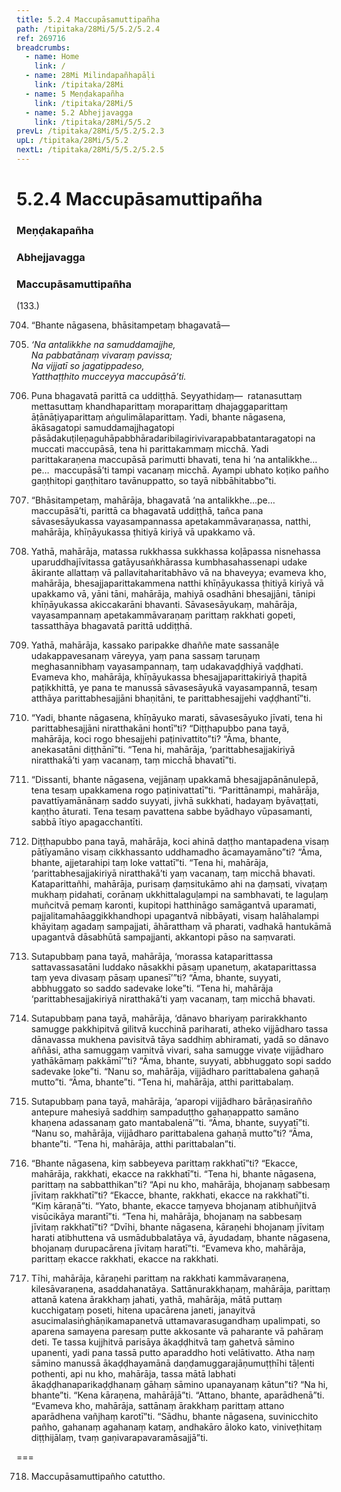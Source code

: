 ```yaml
---
title: 5.2.4 Maccupāsamuttipañha
path: /tipitaka/28Mi/5/5.2/5.2.4
ref: 269716
breadcrumbs:
  - name: Home
    link: /
  - name: 28Mi Milindapañhapāḷi
    link: /tipitaka/28Mi
  - name: 5 Meṇḍakapañha
    link: /tipitaka/28Mi/5
  - name: 5.2 Abhejjavagga
    link: /tipitaka/28Mi/5/5.2
prevL: /tipitaka/28Mi/5/5.2/5.2.3
upL: /tipitaka/28Mi/5/5.2
nextL: /tipitaka/28Mi/5/5.2/5.2.5
---
```


# 5.2.4 Maccupāsamuttipañha

### Meṇḍakapañha

### Abhejjavagga

### Maccupāsamuttipañha

(133.)

704. “Bhante nāgasena, bhāsitampetaṃ bhagavatā—

705. _‘Na antalikkhe na samuddamajjhe,_  
_Na pabbatānaṃ vivaraṃ pavissa;_  
_Na vijjatī so jagatippadeso,_  
_Yatthaṭṭhito mucceyya maccupāsā’ti._  


706. Puna bhagavatā parittā ca uddiṭṭhā. Seyyathidaṃ—  ratanasuttaṃ mettasuttaṃ khandhaparittaṃ moraparittaṃ dhajaggaparittaṃ āṭānāṭiyaparittaṃ aṅgulimālaparittaṃ. Yadi, bhante nāgasena, ākāsagatopi samuddamajjhagatopi pāsādakuṭileṇaguhāpabbhāradaribilagirivivarapabbatantaragatopi na muccati maccupāsā, tena hi parittakammaṃ micchā. Yadi parittakaraṇena maccupāsā parimutti bhavati, tena hi ‘na antalikkhe…pe…  maccupāsā’ti tampi vacanaṃ micchā. Ayampi ubhato koṭiko pañho gaṇṭhitopi gaṇṭhitaro tavānuppatto, so tayā nibbāhitabbo”ti.

707. “Bhāsitampetaṃ, mahārāja, bhagavatā ‘na antalikkhe…pe…  maccupāsā’ti, parittā ca bhagavatā uddiṭṭhā, tañca pana sāvasesāyukassa vayasampannassa apetakammāvaraṇassa, natthi, mahārāja, khīṇāyukassa ṭhitiyā kiriyā vā upakkamo vā.

708. Yathā, mahārāja, matassa rukkhassa sukkhassa koḷāpassa nisnehassa uparuddhajīvitassa gatāyusaṅkhārassa kumbhasahassenapi udake ākirante allattaṃ vā pallavitaharitabhāvo vā na bhaveyya; evameva kho, mahārāja, bhesajjaparittakammena natthi khīṇāyukassa ṭhitiyā kiriyā vā upakkamo vā, yāni tāni, mahārāja, mahiyā osadhāni bhesajjāni, tānipi khīṇāyukassa akiccakarāni bhavanti. Sāvasesāyukaṃ, mahārāja, vayasampannaṃ apetakammāvaraṇaṃ parittaṃ rakkhati gopeti, tassatthāya bhagavatā parittā uddiṭṭhā.

709. Yathā, mahārāja, kassako paripakke dhaññe mate sassanāḷe udakappavesanaṃ vāreyya, yaṃ pana sassaṃ taruṇaṃ meghasannibhaṃ vayasampannaṃ, taṃ udakavaḍḍhiyā vaḍḍhati. Evameva kho, mahārāja, khīṇāyukassa bhesajjaparittakiriyā ṭhapitā paṭikkhittā, ye pana te manussā sāvasesāyukā vayasampannā, tesaṃ atthāya parittabhesajjāni bhaṇitāni, te parittabhesajjehi vaḍḍhantī”ti.

710. “Yadi, bhante nāgasena, khīṇāyuko marati, sāvasesāyuko jīvati, tena hi parittabhesajjāni niratthakāni hontī”ti? “Diṭṭhapubbo pana tayā, mahārāja, koci rogo bhesajjehi paṭinivattito”ti? “Āma, bhante, anekasatāni diṭṭhānī”ti. “Tena hi, mahārāja, ‘parittabhesajjakiriyā niratthakā’ti yaṃ vacanaṃ, taṃ micchā bhavatī”ti.

711. “Dissanti, bhante nāgasena, vejjānaṃ upakkamā bhesajjapānānulepā, tena tesaṃ upakkamena rogo paṭinivattatī”ti. “Parittānampi, mahārāja, pavattīyamānānaṃ saddo suyyati, jivhā sukkhati, hadayaṃ byāvaṭṭati, kaṇṭho āturati. Tena tesaṃ pavattena sabbe byādhayo vūpasamanti, sabbā ītiyo apagacchantīti.

712. Diṭṭhapubbo pana tayā, mahārāja, koci ahinā daṭṭho mantapadena visaṃ pātīyamāno visaṃ cikkhassanto uddhamadho ācamayamāno”ti? “Āma, bhante, ajjetarahipi taṃ loke vattatī”ti. “Tena hi, mahārāja, ‘parittabhesajjakiriyā niratthakā’ti yaṃ vacanaṃ, taṃ micchā bhavati. Kataparittañhi, mahārāja, purisaṃ ḍaṃsitukāmo ahi na ḍaṃsati, vivaṭaṃ mukhaṃ pidahati, corānaṃ ukkhittalaguḷampi na sambhavati, te laguḷaṃ muñcitvā pemaṃ karonti, kupitopi hatthināgo samāgantvā uparamati, pajjalitamahāaggikkhandhopi upagantvā nibbāyati, visaṃ halāhalampi khāyitaṃ agadaṃ sampajjati, āhāratthaṃ vā pharati, vadhakā hantukāmā upagantvā dāsabhūtā sampajjanti, akkantopi pāso na saṃvarati.

713. Sutapubbaṃ pana tayā, mahārāja, ‘morassa kataparittassa sattavassasatāni luddako nāsakkhi pāsaṃ upanetuṃ, akataparittassa taṃ yeva divasaṃ pāsaṃ upanesī’”ti? “Āma, bhante, suyyati, abbhuggato so saddo sadevake loke”ti. “Tena hi, mahārāja ‘parittabhesajjakiriyā niratthakā’ti yaṃ vacanaṃ, taṃ micchā bhavati.

714. Sutapubbaṃ pana tayā, mahārāja, ‘dānavo bhariyaṃ parirakkhanto samugge pakkhipitvā gilitvā kucchinā pariharati, atheko vijjādharo tassa dānavassa mukhena pavisitvā tāya saddhiṃ abhiramati, yadā so dānavo aññāsi, atha samuggaṃ vamitvā vivari, saha samugge vivaṭe vijjādharo yathākāmaṃ pakkāmī’”ti? “Āma, bhante, suyyati, abbhuggato sopi saddo sadevake loke”ti. “Nanu so, mahārāja, vijjādharo parittabalena gahaṇā mutto”ti. “Āma, bhante”ti. “Tena hi, mahārāja, atthi parittabalaṃ.

715. Sutapubbaṃ pana tayā, mahārāja, ‘aparopi vijjādharo bārāṇasirañño antepure mahesiyā saddhiṃ sampaduṭṭho gahaṇappatto samāno khaṇena adassanaṃ gato mantabalenā’”ti. “Āma, bhante, suyyatī”ti. “Nanu so, mahārāja, vijjādharo parittabalena gahaṇā mutto”ti? “Āma, bhante”ti. “Tena hi, mahārāja, atthi parittabalan”ti.

716. “Bhante nāgasena, kiṃ sabbeyeva parittaṃ rakkhatī”ti? “Ekacce, mahārāja, rakkhati, ekacce na rakkhatī”ti. “Tena hi, bhante nāgasena, parittaṃ na sabbatthikan”ti? “Api nu kho, mahārāja, bhojanaṃ sabbesaṃ jīvitaṃ rakkhatī”ti? “Ekacce, bhante, rakkhati, ekacce na rakkhatī”ti. “Kiṃ kāraṇā”ti. “Yato, bhante, ekacce taṃyeva bhojanaṃ atibhuñjitvā visūcikāya marantī”ti. “Tena hi, mahārāja, bhojanaṃ na sabbesaṃ jīvitaṃ rakkhatī”ti? “Dvīhi, bhante nāgasena, kāraṇehi bhojanaṃ jīvitaṃ harati atibhuttena vā usmādubbalatāya vā, āyudadaṃ, bhante nāgasena, bhojanaṃ durupacārena jīvitaṃ haratī”ti. “Evameva kho, mahārāja, parittaṃ ekacce rakkhati, ekacce na rakkhati.

717. Tīhi, mahārāja, kāraṇehi parittaṃ na rakkhati kammāvaraṇena, kilesāvaraṇena, asaddahanatāya. Sattānurakkhaṇaṃ, mahārāja, parittaṃ attanā katena ārakkhaṃ jahati, yathā, mahārāja, mātā puttaṃ kucchigataṃ poseti, hitena upacārena janeti, janayitvā asucimalasiṅghāṇikamapanetvā uttamavarasugandhaṃ upalimpati, so aparena samayena paresaṃ putte akkosante vā paharante vā pahāraṃ deti. Te tassa kujjhitvā parisāya ākaḍḍhitvā taṃ gahetvā sāmino upanenti, yadi pana tassā putto aparaddho hoti velātivatto. Atha naṃ sāmino manussā ākaḍḍhayamānā daṇḍamuggarajāṇumuṭṭhīhi tāḷenti pothenti, api nu kho, mahārāja, tassa mātā labhati ākaḍḍhanaparikaḍḍhanaṃ gāhaṃ sāmino upanayanaṃ kātun”ti? “Na hi, bhante”ti. “Kena kāraṇena, mahārājā”ti. “Attano, bhante, aparādhenā”ti. “Evameva kho, mahārāja, sattānaṃ ārakkhaṃ parittaṃ attano aparādhena vañjhaṃ karotī”ti. “Sādhu, bhante nāgasena, suvinicchito pañho, gahanaṃ agahanaṃ kataṃ, andhakāro āloko kato, viniveṭhitaṃ diṭṭhijālaṃ, tvaṃ gaṇivarapavaramāsajjā”ti.

===

718. Maccupāsamuttipañho catuttho.




